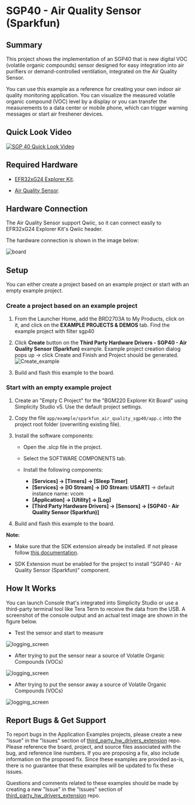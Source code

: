 # SGP40 - Air Quality Sensor (Sparkfun) #

## Summary ##

This project shows the implementation of an SGP40 that is new digital VOC (volatile organic compounds) sensor designed for easy integration into air purifiers or demand-controlled ventilation, integrated on the Air Quality Sensor.

You can use this example as a reference for creating your own indoor air quality monitoring application. You can visualize the measured volatile organic compound (VOC) level by a display or you can transfer the measurements to a data center or mobile phone, which can trigger warning messages or start air freshener devices.

## Quick Look Video

[![SGP 40 Quick Look Video](image/yt_thumbnail.jpg)](https://youtu.be/6eyTzxQM3K0 "Quick Look - SparkFun Air Quality Sensor SGP40 – Silicon Labs")

## Required Hardware ##

- [EFR32xG24 Explorer Kit](https://www.silabs.com/development-tools/wireless/efr32xg24-explorer-kit).

- [Air Quality Sensor](https://www.sparkfun.com/products/18345).

## Hardware Connection ##

The Air Quality Sensor support Qwiic, so it can connect easily to EFR32xG24 Explorer Kit's Qwiic header.

The hardware connection is shown in the image below:

![board](image/hardware_connection.png "Hardware connection")

## Setup ##

You can either create a project based on an example project or start with an empty example project.

### Create a project based on an example project ###

1. From the Launcher Home, add the BRD2703A to My Products, click on it, and click on the **EXAMPLE PROJECTS & DEMOS** tab. Find the example project with filter sgp40

2. Click **Create** button on the **Third Party Hardware Drivers - SGP40 - Air Quality Sensor (Sparkfun)** example. Example project creation dialog pops up -> click Create and Finish and Project should be generated.
![Create_example](image/create_example.png)

3. Build and flash this example to the board.

### Start with an empty example project ###

1. Create an "Empty C Project" for the "BGM220 Explorer Kit Board" using Simplicity Studio v5. Use the default project settings.

2. Copy the file `app/example/sparkfun_air_quality_sgp40/app.c` into the project root folder (overwriting existing file).

3. Install the software components:

    - Open the .slcp file in the project.

    - Select the SOFTWARE COMPONENTS tab.

    - Install the following components:

        - **[Services] → [Timers] → [Sleep Timer]**
        - **[Services] → [IO Stream] → [IO Stream: USART]** → default instance name: vcom
        - **[Application] → [Utility] → [Log]**
        - **[Third Party Hardware Drivers] → [Sensors] → [SGP40 - Air Quality Sensor (Sparkfun)]**

4. Build and flash this example to the board.

**Note:**

- Make sure that the SDK extension already be installed. If not please follow [this documentation](https://github.com/SiliconLabs/third_party_hw_drivers_extension/blob/master/README.md#how-to-add-to-simplicity-studio-ide).

- SDK Extension must be enabled for the project to install "SGP40 - Air Quality Sensor (Sparkfun)" component.

## How It Works ##

You can launch Console that's integrated into Simplicity Studio or use a third-party terminal tool like Tera Term to receive the data from the USB. A screenshot of the console output and an actual test image are shown in the figure below.

- Test the sensor and start to measure

![logging_screen](image/log1.png)

- After trying to put the sensor near a source of Volatile Organic Compounds (VOCs)

![logging_screen](image/log2.png)

- After trying to put the sensor away a source of Volatile Organic Compounds (VOCs)

![logging_screen](image/log3.png)

## Report Bugs & Get Support ##

To report bugs in the Application Examples projects, please create a new "Issue" in the "Issues" section of [third_party_hw_drivers_extension](https://github.com/SiliconLabs/third_party_hw_drivers_extension) repo. Please reference the board, project, and source files associated with the bug, and reference line numbers. If you are proposing a fix, also include information on the proposed fix. Since these examples are provided as-is, there is no guarantee that these examples will be updated to fix these issues.

Questions and comments related to these examples should be made by creating a new "Issue" in the "Issues" section of [third_party_hw_drivers_extension](https://github.com/SiliconLabs/third_party_hw_drivers_extension) repo.
